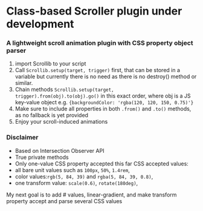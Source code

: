# Class-based Scroller plugin under development
### A lightweight scroll animation plugin with CSS property object parser

1) import Scrollib to your script
2) Call ```Scrollib.setup(target, trigger)``` first, that can be stored in a variable but currently there is no need as there is no destroy() method or similar.
3) Chain methods ```Scrollib.setup(target, trigger).from(obj).to(obj).go()``` in this exact order, where obj is a JS key-value object e.g. ```{backgroundColor: 'rgba(120, 120, 150, 0.75)'}```
4) Make sure to include all properties in both ```.from()``` and ```.to()``` methods, as no fallback is yet provided
4) Enjoy your scroll-induced animations

### Disclaimer
- Based on Intersection Observer API
- True private methods
- Only one-value CSS property accepted this far
CSS accepted values:
- all bare unit values such as ```100px```, ```50%```, ```1.4rem```,
- color values:```rgb(5, 84, 39)``` and ```rgba(5, 84, 39, 0.8)```,
- one transform value: ```scale(0.6)```, ```rotate(180deg)```,

My next goal is to add # values, linear-gradient, and make transform property accept and parse several CSS values
